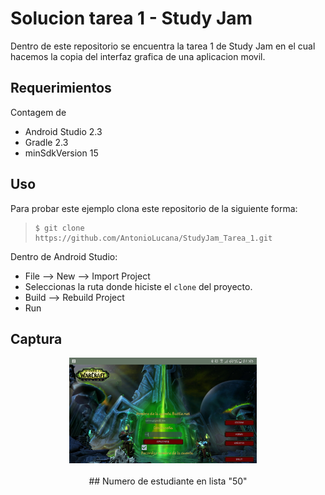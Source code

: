 # Solucion tarea 1 - Study Jam


Dentro de este repositorio se encuentra la tarea 1 de Study Jam en el cual
hacemos la copia del interfaz grafica de una aplicacion movil.

## Requerimientos
Contagem de
  * Android Studio 2.3
  * Gradle 2.3
  * minSdkVersion 15

## Uso

Para probar este ejemplo clona este repositorio de la siguiente forma:
>
>     $ git clone https://github.com/AntonioLucana/StudyJam_Tarea_1.git

Dentro de Android Studio:

* File --> New --> Import Project
* Seleccionas la ruta donde hiciste el `clone` del proyecto.
* Build --> Rebuild Project
* Run

## Captura

<div align="center">
    <center>
        <img src="/img/captura.png" width="300">
    </ center >
</ div >
<br><br>
## Numero de estudiante en lista "50"
